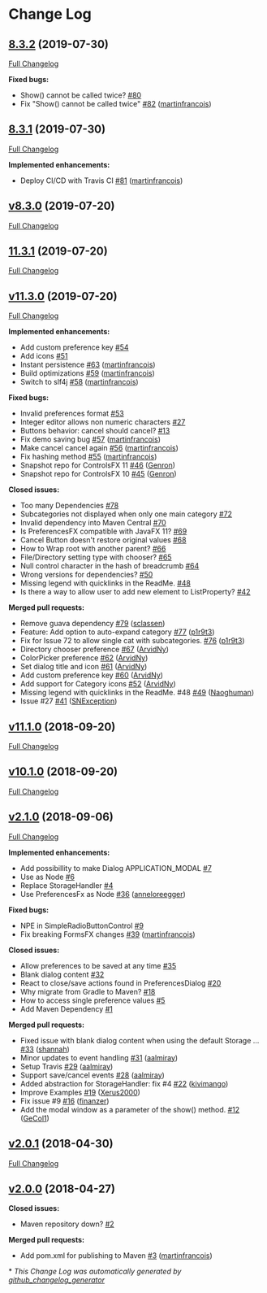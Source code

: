 # Change Log

## [8.3.2](https://github.com/dlsc-software-consulting-gmbh/PreferencesFX/tree/8.3.2) (2019-07-30)
[Full Changelog](https://github.com/dlsc-software-consulting-gmbh/PreferencesFX/compare/8.3.1...8.3.2)

**Fixed bugs:**

- Show\(\) cannot be called twice? [\#80](https://github.com/dlsc-software-consulting-gmbh/PreferencesFX/issues/80)
- Fix "Show\(\) cannot be called twice" [\#82](https://github.com/dlsc-software-consulting-gmbh/PreferencesFX/pull/82) ([martinfrancois](https://github.com/martinfrancois))

## [8.3.1](https://github.com/dlsc-software-consulting-gmbh/PreferencesFX/tree/8.3.1) (2019-07-30)
[Full Changelog](https://github.com/dlsc-software-consulting-gmbh/PreferencesFX/compare/v8.3.0...8.3.1)

**Implemented enhancements:**

- Deploy CI/CD with Travis CI [\#81](https://github.com/dlsc-software-consulting-gmbh/PreferencesFX/pull/81) ([martinfrancois](https://github.com/martinfrancois))

## [v8.3.0](https://github.com/dlsc-software-consulting-gmbh/PreferencesFX/tree/v8.3.0) (2019-07-20)
[Full Changelog](https://github.com/dlsc-software-consulting-gmbh/PreferencesFX/compare/11.3.1...v8.3.0)

## [11.3.1](https://github.com/dlsc-software-consulting-gmbh/PreferencesFX/tree/11.3.1) (2019-07-20)
[Full Changelog](https://github.com/dlsc-software-consulting-gmbh/PreferencesFX/compare/v11.3.0...11.3.1)

## [v11.3.0](https://github.com/dlsc-software-consulting-gmbh/PreferencesFX/tree/v11.3.0) (2019-07-20)
[Full Changelog](https://github.com/dlsc-software-consulting-gmbh/PreferencesFX/compare/v11.1.0...v11.3.0)

**Implemented enhancements:**

- Add custom preference key [\#54](https://github.com/dlsc-software-consulting-gmbh/PreferencesFX/issues/54)
- Add icons [\#51](https://github.com/dlsc-software-consulting-gmbh/PreferencesFX/issues/51)
- Instant persistence [\#63](https://github.com/dlsc-software-consulting-gmbh/PreferencesFX/pull/63) ([martinfrancois](https://github.com/martinfrancois))
- Build optimizations [\#59](https://github.com/dlsc-software-consulting-gmbh/PreferencesFX/pull/59) ([martinfrancois](https://github.com/martinfrancois))
- Switch to slf4j [\#58](https://github.com/dlsc-software-consulting-gmbh/PreferencesFX/pull/58) ([martinfrancois](https://github.com/martinfrancois))

**Fixed bugs:**

- Invalid preferences format [\#53](https://github.com/dlsc-software-consulting-gmbh/PreferencesFX/issues/53)
- Integer editor allows non numeric characters [\#27](https://github.com/dlsc-software-consulting-gmbh/PreferencesFX/issues/27)
- Buttons behavior: cancel should cancel? [\#13](https://github.com/dlsc-software-consulting-gmbh/PreferencesFX/issues/13)
- Fix demo saving bug [\#57](https://github.com/dlsc-software-consulting-gmbh/PreferencesFX/pull/57) ([martinfrancois](https://github.com/martinfrancois))
- Make cancel cancel again [\#56](https://github.com/dlsc-software-consulting-gmbh/PreferencesFX/pull/56) ([martinfrancois](https://github.com/martinfrancois))
- Fix hashing method [\#55](https://github.com/dlsc-software-consulting-gmbh/PreferencesFX/pull/55) ([martinfrancois](https://github.com/martinfrancois))
- Snapshot repo for ControlsFX 11 [\#46](https://github.com/dlsc-software-consulting-gmbh/PreferencesFX/pull/46) ([Genron](https://github.com/Genron))
- Snapshot repo for ControlsFX 10 [\#45](https://github.com/dlsc-software-consulting-gmbh/PreferencesFX/pull/45) ([Genron](https://github.com/Genron))

**Closed issues:**

- Too many Dependencies [\#78](https://github.com/dlsc-software-consulting-gmbh/PreferencesFX/issues/78)
- Subcategories not displayed when only one main category [\#72](https://github.com/dlsc-software-consulting-gmbh/PreferencesFX/issues/72)
- Invalid dependency into Maven Central [\#70](https://github.com/dlsc-software-consulting-gmbh/PreferencesFX/issues/70)
- Is PreferencesFX compatible with JavaFX 11? [\#69](https://github.com/dlsc-software-consulting-gmbh/PreferencesFX/issues/69)
- Cancel Button doesn't restore original values [\#68](https://github.com/dlsc-software-consulting-gmbh/PreferencesFX/issues/68)
- How to Wrap root with another parent? [\#66](https://github.com/dlsc-software-consulting-gmbh/PreferencesFX/issues/66)
- File/Directory setting type with chooser? [\#65](https://github.com/dlsc-software-consulting-gmbh/PreferencesFX/issues/65)
- Null control character in the hash of breadcrumb [\#64](https://github.com/dlsc-software-consulting-gmbh/PreferencesFX/issues/64)
- Wrong versions for dependencies? [\#50](https://github.com/dlsc-software-consulting-gmbh/PreferencesFX/issues/50)
- Missing legend with quicklinks in the ReadMe. [\#48](https://github.com/dlsc-software-consulting-gmbh/PreferencesFX/issues/48)
- Is there a way to allow user to add new element to ListProperty? [\#42](https://github.com/dlsc-software-consulting-gmbh/PreferencesFX/issues/42)

**Merged pull requests:**

- Remove guava dependency [\#79](https://github.com/dlsc-software-consulting-gmbh/PreferencesFX/pull/79) ([sclassen](https://github.com/sclassen))
- Feature: Add option to auto-expand category [\#77](https://github.com/dlsc-software-consulting-gmbh/PreferencesFX/pull/77) ([p1r9t3](https://github.com/p1r9t3))
- Fix for Issue 72 to allow single cat with subcategories. [\#76](https://github.com/dlsc-software-consulting-gmbh/PreferencesFX/pull/76) ([p1r9t3](https://github.com/p1r9t3))
- Directory chooser preference [\#67](https://github.com/dlsc-software-consulting-gmbh/PreferencesFX/pull/67) ([ArvidNy](https://github.com/ArvidNy))
- ColorPicker preference [\#62](https://github.com/dlsc-software-consulting-gmbh/PreferencesFX/pull/62) ([ArvidNy](https://github.com/ArvidNy))
- Set dialog title and icon [\#61](https://github.com/dlsc-software-consulting-gmbh/PreferencesFX/pull/61) ([ArvidNy](https://github.com/ArvidNy))
- Add custom preference key [\#60](https://github.com/dlsc-software-consulting-gmbh/PreferencesFX/pull/60) ([ArvidNy](https://github.com/ArvidNy))
- Add support for Category icons [\#52](https://github.com/dlsc-software-consulting-gmbh/PreferencesFX/pull/52) ([ArvidNy](https://github.com/ArvidNy))
- Missing legend with quicklinks in the ReadMe. \#48 [\#49](https://github.com/dlsc-software-consulting-gmbh/PreferencesFX/pull/49) ([Naoghuman](https://github.com/Naoghuman))
- Issue \#27 [\#41](https://github.com/dlsc-software-consulting-gmbh/PreferencesFX/pull/41) ([SNException](https://github.com/SNException))

## [v11.1.0](https://github.com/dlsc-software-consulting-gmbh/PreferencesFX/tree/v11.1.0) (2018-09-20)
[Full Changelog](https://github.com/dlsc-software-consulting-gmbh/PreferencesFX/compare/v10.1.0...v11.1.0)

## [v10.1.0](https://github.com/dlsc-software-consulting-gmbh/PreferencesFX/tree/v10.1.0) (2018-09-20)
[Full Changelog](https://github.com/dlsc-software-consulting-gmbh/PreferencesFX/compare/v2.1.0...v10.1.0)

## [v2.1.0](https://github.com/dlsc-software-consulting-gmbh/PreferencesFX/tree/v2.1.0) (2018-09-06)
[Full Changelog](https://github.com/dlsc-software-consulting-gmbh/PreferencesFX/compare/v2.0.1...v2.1.0)

**Implemented enhancements:**

- Add possibillity to make Dialog APPLICATION\_MODAL [\#7](https://github.com/dlsc-software-consulting-gmbh/PreferencesFX/issues/7)
- Use as Node [\#6](https://github.com/dlsc-software-consulting-gmbh/PreferencesFX/issues/6)
- Replace StorageHandler [\#4](https://github.com/dlsc-software-consulting-gmbh/PreferencesFX/issues/4)
- Use PreferencesFx as Node [\#36](https://github.com/dlsc-software-consulting-gmbh/PreferencesFX/pull/36) ([anneloreegger](https://github.com/anneloreegger))

**Fixed bugs:**

- NPE in SimpleRadioButtonControl [\#9](https://github.com/dlsc-software-consulting-gmbh/PreferencesFX/issues/9)
- Fix breaking FormsFX changes [\#39](https://github.com/dlsc-software-consulting-gmbh/PreferencesFX/pull/39) ([martinfrancois](https://github.com/martinfrancois))

**Closed issues:**

- Allow preferences to be saved at any time [\#35](https://github.com/dlsc-software-consulting-gmbh/PreferencesFX/issues/35)
- Blank dialog content [\#32](https://github.com/dlsc-software-consulting-gmbh/PreferencesFX/issues/32)
- React to close/save actions found in PreferencesDialog [\#20](https://github.com/dlsc-software-consulting-gmbh/PreferencesFX/issues/20)
- Why migrate from Gradle to Maven? [\#18](https://github.com/dlsc-software-consulting-gmbh/PreferencesFX/issues/18)
- How to access single preference values [\#5](https://github.com/dlsc-software-consulting-gmbh/PreferencesFX/issues/5)
- Add Maven Dependency [\#1](https://github.com/dlsc-software-consulting-gmbh/PreferencesFX/issues/1)

**Merged pull requests:**

- Fixed issue with blank dialog content when using the default Storage … [\#33](https://github.com/dlsc-software-consulting-gmbh/PreferencesFX/pull/33) ([shannah](https://github.com/shannah))
- Minor updates to event handling [\#31](https://github.com/dlsc-software-consulting-gmbh/PreferencesFX/pull/31) ([aalmiray](https://github.com/aalmiray))
- Setup Travis [\#29](https://github.com/dlsc-software-consulting-gmbh/PreferencesFX/pull/29) ([aalmiray](https://github.com/aalmiray))
- Support save/cancel events [\#28](https://github.com/dlsc-software-consulting-gmbh/PreferencesFX/pull/28) ([aalmiray](https://github.com/aalmiray))
- Added abstraction for StorageHandler: fix \#4 [\#22](https://github.com/dlsc-software-consulting-gmbh/PreferencesFX/pull/22) ([kivimango](https://github.com/kivimango))
- Improve Examples [\#19](https://github.com/dlsc-software-consulting-gmbh/PreferencesFX/pull/19) ([Xerus2000](https://github.com/Xerus2000))
- Fix issue \#9 [\#16](https://github.com/dlsc-software-consulting-gmbh/PreferencesFX/pull/16) ([finanzer](https://github.com/finanzer))
- Add the modal window as a parameter of the show\(\) method.  [\#12](https://github.com/dlsc-software-consulting-gmbh/PreferencesFX/pull/12) ([GeCol1](https://github.com/GeCol1))

## [v2.0.1](https://github.com/dlsc-software-consulting-gmbh/PreferencesFX/tree/v2.0.1) (2018-04-30)
[Full Changelog](https://github.com/dlsc-software-consulting-gmbh/PreferencesFX/compare/v2.0.0...v2.0.1)

## [v2.0.0](https://github.com/dlsc-software-consulting-gmbh/PreferencesFX/tree/v2.0.0) (2018-04-27)
**Closed issues:**

- Maven repository down? [\#2](https://github.com/dlsc-software-consulting-gmbh/PreferencesFX/issues/2)

**Merged pull requests:**

- Add pom.xml for publishing to Maven [\#3](https://github.com/dlsc-software-consulting-gmbh/PreferencesFX/pull/3) ([martinfrancois](https://github.com/martinfrancois))



\* *This Change Log was automatically generated by [github_changelog_generator](https://github.com/skywinder/Github-Changelog-Generator)*